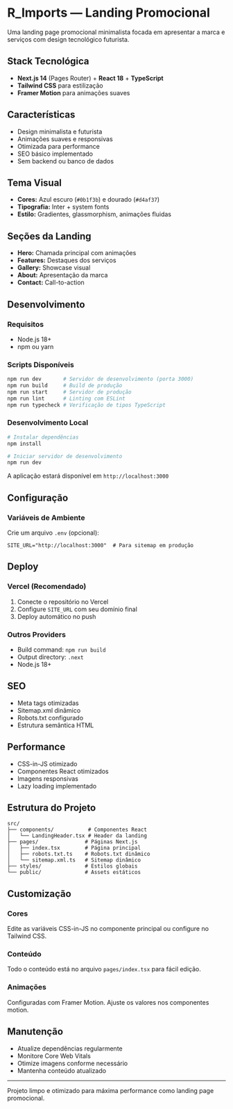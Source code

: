 # R_Imports — Landing Promocional

Uma landing page promocional minimalista focada em apresentar a marca e serviços com design tecnológico futurista.

## Stack Tecnológica
- **Next.js 14** (Pages Router) + **React 18** + **TypeScript**
- **Tailwind CSS** para estilização
- **Framer Motion** para animações suaves

## Características
- Design minimalista e futurista
- Animações suaves e responsivas
- Otimizada para performance
- SEO básico implementado
- Sem backend ou banco de dados

## Tema Visual
- **Cores:** Azul escuro (`#0b1f3b`) e dourado (`#d4af37`)
- **Tipografia:** Inter + system fonts
- **Estilo:** Gradientes, glassmorphism, animações fluidas

## Seções da Landing
- **Hero:** Chamada principal com animações
- **Features:** Destaques dos serviços
- **Gallery:** Showcase visual
- **About:** Apresentação da marca
- **Contact:** Call-to-action

## Desenvolvimento

### Requisitos
- Node.js 18+
- npm ou yarn

### Scripts Disponíveis
```bash
npm run dev       # Servidor de desenvolvimento (porta 3000)
npm run build     # Build de produção
npm run start     # Servidor de produção
npm run lint      # Linting com ESLint
npm run typecheck # Verificação de tipos TypeScript
```

### Desenvolvimento Local
```bash
# Instalar dependências
npm install

# Iniciar servidor de desenvolvimento
npm run dev
```

A aplicação estará disponível em `http://localhost:3000`

## Configuração

### Variáveis de Ambiente
Crie um arquivo `.env` (opcional):
```env
SITE_URL="http://localhost:3000"  # Para sitemap em produção
```

## Deploy

### Vercel (Recomendado)
1. Conecte o repositório no Vercel
2. Configure `SITE_URL` com seu domínio final
3. Deploy automático no push

### Outros Providers
- Build command: `npm run build`
- Output directory: `.next`
- Node.js 18+

## SEO
- Meta tags otimizadas
- Sitemap.xml dinâmico
- Robots.txt configurado
- Estrutura semântica HTML

## Performance
- CSS-in-JS otimizado
- Componentes React otimizados
- Imagens responsivas
- Lazy loading implementado

## Estrutura do Projeto
```
src/
├── components/           # Componentes React
│   └── LandingHeader.tsx # Header da landing
├── pages/               # Páginas Next.js
│   ├── index.tsx        # Página principal
│   ├── robots.txt.ts    # Robots.txt dinâmico
│   └── sitemap.xml.ts   # Sitemap dinâmico
├── styles/              # Estilos globais
└── public/              # Assets estáticos
```

## Customização

### Cores
Edite as variáveis CSS-in-JS no componente principal ou configure no Tailwind CSS.

### Conteúdo
Todo o conteúdo está no arquivo `pages/index.tsx` para fácil edição.

### Animações
Configuradas com Framer Motion. Ajuste os valores nos componentes motion.

## Manutenção
- Atualize dependências regularmente
- Monitore Core Web Vitals
- Otimize imagens conforme necessário
- Mantenha conteúdo atualizado

---
Projeto limpo e otimizado para máxima performance como landing page promocional.
